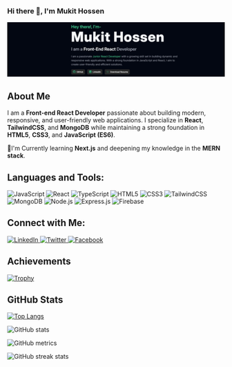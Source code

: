 ### Hi there 👋, I'm Mukit Hossen
![I am a Front-end React Developer](/1737993502506.jpg)


## About Me  
I am a **Front-end React Developer** passionate about building modern, responsive, and user-friendly web applications. I specialize in **React**, **TailwindCSS**, and **MongoDB** while maintaining a strong foundation in **HTML5**, **CSS3**, and **JavaScript (ES6)**.  

🌱I'm Currently learning **Next.js** and deepening my knowledge in the **MERN stack**.



## Languages and Tools:  

<div align="left" margin-right="2px">
  <img src="https://cdn.jsdelivr.net/gh/devicons/devicon/icons/javascript/javascript-original.svg" height="40" alt="JavaScript" title="JavaScript" />
  <img src="https://cdn.jsdelivr.net/gh/devicons/devicon/icons/react/react-original.svg" height="40" alt="React" title="React" />
  <img src="https://cdn.jsdelivr.net/gh/devicons/devicon/icons/typescript/typescript-original.svg" height="40" alt="TypeScript" title="TypeScript" />
  <img src="https://cdn.jsdelivr.net/gh/devicons/devicon/icons/html5/html5-original.svg" height="40" alt="HTML5" title="HTML5" />
  <img src="https://cdn.jsdelivr.net/gh/devicons/devicon/icons/css3/css3-original.svg" height="40" alt="CSS3" title="CSS3" />
  <img src="https://cdn.jsdelivr.net/gh/devicons/devicon/icons/tailwindcss/tailwindcss-original-wordmark.svg" height="40" alt="TailwindCSS" title="TailwindCSS" />
  <img src="https://cdn.jsdelivr.net/gh/devicons/devicon/icons/mongodb/mongodb-original.svg" height="40" alt="MongoDB" title="MongoDB" />
  <img src="https://cdn.jsdelivr.net/gh/devicons/devicon/icons/nodejs/nodejs-original.svg" height="40" alt="Node.js" title="Node.js" />
  <img src="https://cdn.jsdelivr.net/gh/devicons/devicon/icons/express/express-original.svg" height="40" alt="Express.js" title="Express.js" />
  <img src="https://cdn.jsdelivr.net/gh/devicons/devicon/icons/firebase/firebase-plain.svg" height="40" alt="Firebase" title="Firebase" />
</div>


## Connect with Me: 

<div align="left">
  <a href="https://www.linkedin.com/in/mukit-hossen/" target="_blank">
    <img src="https://raw.githubusercontent.com/maurodesouza/profile-readme-generator/master/src/assets/icons/social/linkedin/default.svg" width="52" height="40" alt="LinkedIn" />
  </a>
  <a href="https://twitter.com/mukit_hossen" target="_blank">
    <img src="https://raw.githubusercontent.com/maurodesouza/profile-readme-generator/master/src/assets/icons/social/twitter/default.svg" width="52" height="40" alt="Twitter" />
  </a>
  <a href="https://www.facebook.com/mukit.hossen.7/" target="_blank">
    <img src="https://raw.githubusercontent.com/maurodesouza/profile-readme-generator/master/src/assets/icons/social/facebook/default.svg" width="52" height="40" alt="Facebook" />
  </a>
</div>


## Achievements  

[![Trophy](https://github-profile-trophy.vercel.app/?username=MukitHossen7&theme=gruvbox)](https://github.com/ryo-ma/github-profile-trophy)


## GitHub Stats  

[![Top Langs](https://github-readme-stats.vercel.app/api/top-langs/?username=MukitHossen7)](https://github.com/anuraghazra/github-readme-stats)

![GitHub stats](https://github-readme-stats.vercel.app/api?username=MukitHossen7&show_icons=true&count_private=true)  

![GitHub metrics](https://metrics.lecoq.io/MukitHossen7)  

![GitHub streak stats](https://streak-stats.demolab.com/?user=MukitHossen7)  
